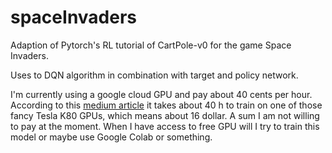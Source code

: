 # spaceInvaders
Adaption of Pytorch's RL tutorial of CartPole-v0 for the game Space Invaders.

Uses to DQN algorithm in combination with target and policy network. 

I'm currently using a google cloud GPU and pay about 40 cents per hour. According to this [medium article](https://towardsdatascience.com/atari-reinforcement-learning-in-depth-part-1-ddqn-ceaa762a546f) it takes about 40 h to train on one of those fancy Tesla K80 GPUs, which means about 16 dollar. A sum I am not willing to pay at the moment. When I have access to free GPU will I try to train this model or maybe use Google Colab or something.



